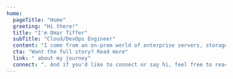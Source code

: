 ```yaml
---
home:
  pageTitle: "Home"
  greeting: "Hi there!"
  title: "I'm Omar Tiffer"
  subTitle: "Cloud/DevOps Engineer"
  content: "I come from an on-prem world of enterprise servers, storage, and virtualization. I've also built a few things on the frontend and explored some backend code along the way. Currently, I'm actively pursuing my AWS Solutions Architect Associate certification and progressively sharpening my DevOps skills, one stack at a time."
  cta: "Want the full story? Read more"
  link: " about my journey"
  connect: ". And if you'd like to connect or say hi, feel free to reach out through the links below."
---
```

